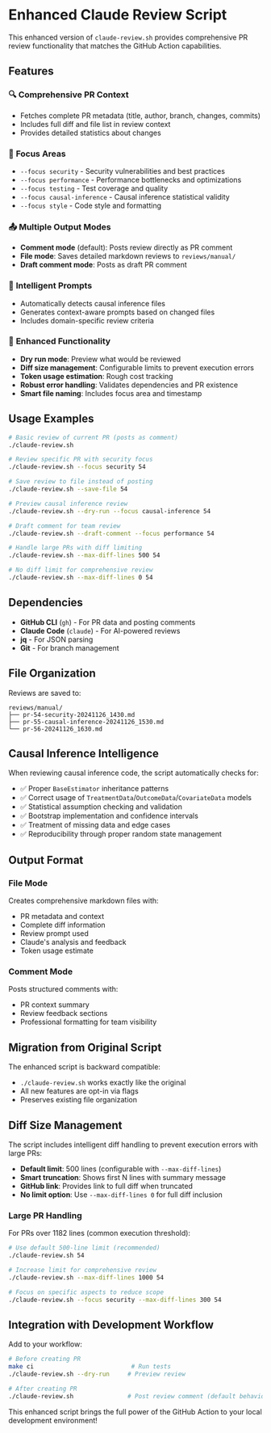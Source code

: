 # Enhanced Claude Review Script

This enhanced version of `claude-review.sh` provides comprehensive PR review functionality that matches the GitHub Action capabilities.

## Features

### 🔍 **Comprehensive PR Context**
- Fetches complete PR metadata (title, author, branch, changes, commits)
- Includes full diff and file list in review context
- Provides detailed statistics about changes

### 🎯 **Focus Areas**
- `--focus security` - Security vulnerabilities and best practices
- `--focus performance` - Performance bottlenecks and optimizations  
- `--focus testing` - Test coverage and quality
- `--focus causal-inference` - Causal inference statistical validity
- `--focus style` - Code style and formatting

### 📤 **Multiple Output Modes**
- **Comment mode** (default): Posts review directly as PR comment
- **File mode**: Saves detailed markdown reviews to `reviews/manual/`
- **Draft comment mode**: Posts as draft PR comment

### 🧠 **Intelligent Prompts**
- Automatically detects causal inference files
- Generates context-aware prompts based on changed files
- Includes domain-specific review criteria

### 🔧 **Enhanced Functionality**
- **Dry run mode**: Preview what would be reviewed
- **Diff size management**: Configurable limits to prevent execution errors
- **Token usage estimation**: Rough cost tracking
- **Robust error handling**: Validates dependencies and PR existence
- **Smart file naming**: Includes focus area and timestamp

## Usage Examples

```bash
# Basic review of current PR (posts as comment)
./claude-review.sh

# Review specific PR with security focus
./claude-review.sh --focus security 54

# Save review to file instead of posting
./claude-review.sh --save-file 54

# Preview causal inference review
./claude-review.sh --dry-run --focus causal-inference 54

# Draft comment for team review
./claude-review.sh --draft-comment --focus performance 54

# Handle large PRs with diff limiting
./claude-review.sh --max-diff-lines 500 54

# No diff limit for comprehensive review
./claude-review.sh --max-diff-lines 0 54
```

## Dependencies

- **GitHub CLI** (`gh`) - For PR data and posting comments
- **Claude Code** (`claude`) - For AI-powered reviews  
- **jq** - For JSON parsing
- **Git** - For branch management

## File Organization

Reviews are saved to:
```
reviews/manual/
├── pr-54-security-20241126_1430.md
├── pr-55-causal-inference-20241126_1530.md
└── pr-56-20241126_1630.md
```

## Causal Inference Intelligence

When reviewing causal inference code, the script automatically checks for:

- ✅ Proper `BaseEstimator` inheritance patterns
- ✅ Correct usage of `TreatmentData`/`OutcomeData`/`CovariateData` models  
- ✅ Statistical assumption checking and validation
- ✅ Bootstrap implementation and confidence intervals
- ✅ Treatment of missing data and edge cases
- ✅ Reproducibility through proper random state management

## Output Format

### File Mode
Creates comprehensive markdown files with:
- PR metadata and context
- Complete diff information  
- Review prompt used
- Claude's analysis and feedback
- Token usage estimate

### Comment Mode
Posts structured comments with:
- PR context summary
- Review feedback sections
- Professional formatting for team visibility

## Migration from Original Script

The enhanced script is backward compatible:
- `./claude-review.sh` works exactly like the original
- All new features are opt-in via flags
- Preserves existing file organization

## Diff Size Management

The script includes intelligent diff handling to prevent execution errors with large PRs:

- **Default limit**: 500 lines (configurable with `--max-diff-lines`)
- **Smart truncation**: Shows first N lines with summary message
- **GitHub link**: Provides link to full diff when truncated
- **No limit option**: Use `--max-diff-lines 0` for full diff inclusion

### Large PR Handling

For PRs over 1182 lines (common execution threshold):
```bash
# Use default 500-line limit (recommended)
./claude-review.sh 54

# Increase limit for comprehensive review
./claude-review.sh --max-diff-lines 1000 54

# Focus on specific aspects to reduce scope
./claude-review.sh --focus security --max-diff-lines 300 54
```

## Integration with Development Workflow

Add to your workflow:
```bash
# Before creating PR
make ci                           # Run tests
./claude-review.sh --dry-run     # Preview review

# After creating PR  
./claude-review.sh               # Post review comment (default behavior)
```

This enhanced script brings the full power of the GitHub Action to your local development environment!